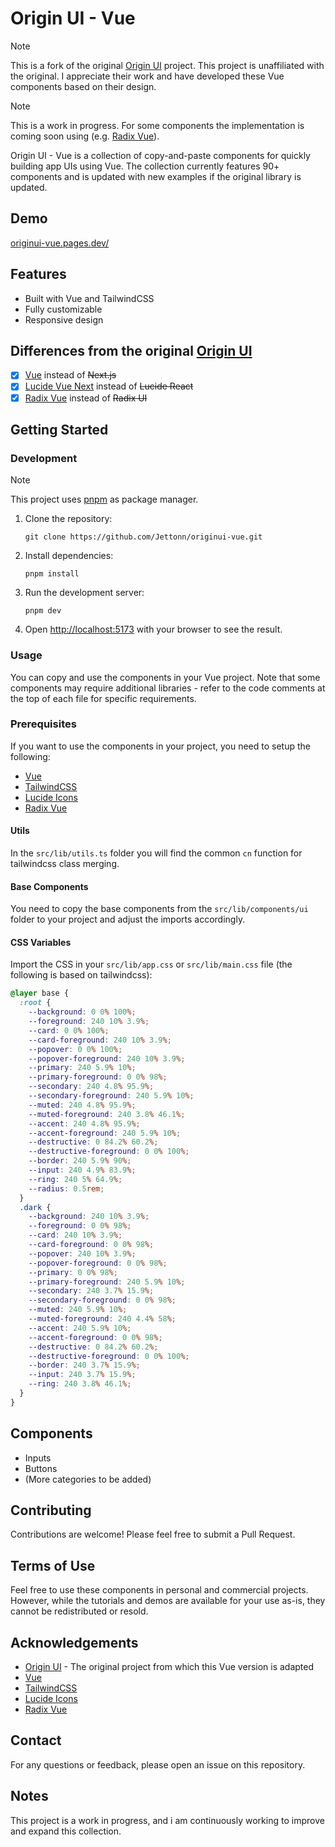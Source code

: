 # Origin UI - Vue

> [!NOTE]  
> This is a fork of the original [Origin UI](https://originui.com/) project. This project is unaffiliated with the original. I appreciate their work and have developed these Vue components based on their design.

> [!NOTE]  
> This is a work in progress. For some components the implementation is coming soon using (e.g. [Radix Vue](https://www.radix-vue.com/)).

Origin UI - Vue is a collection of copy-and-paste components for quickly building app UIs using Vue. The collection currently features 90+ components and is updated with new examples if the original library is updated.

## Demo

[originui-vue.pages.dev/](https://originui-vue.pages.dev/)

## Features

- Built with Vue and TailwindCSS
- Fully customizable
- Responsive design

## Differences from the original [Origin UI](https://originui.com/)

- [x] [Vue](https://vuejs.org) instead of ~~Next.js~~
- [x] [Lucide Vue Next](https://lucide.dev/guide/packages/lucide-vue-next) instead of ~~Lucide React~~
- [x] [Radix Vue](https://www.radix-vue.com/) instead of ~~Radix UI~~

## Getting Started

### Development

> [!NOTE]  
> This project uses [pnpm](https://pnpm.io/) as package manager.

1. Clone the repository:

   ```
   git clone https://github.com/Jettonn/originui-vue.git
   ```

2. Install dependencies:

   ```
   pnpm install
   ```

3. Run the development server:

   ```
   pnpm dev
   ```

4. Open [http://localhost:5173](http://localhost:5173) with your browser to see the result.

### Usage

You can copy and use the components in your Vue project. Note that some components may require additional libraries - refer to the code comments at the top of each file for specific requirements.

### Prerequisites

If you want to use the components in your project, you need to setup the following:

- [Vue](https://vuejs.org)
- [TailwindCSS](https://tailwindcss.com)
- [Lucide Icons](https://lucide.dev)
- [Radix Vue](https://www.radix-vue.com/overview/introduction.html)

#### Utils

In the `src/lib/utils.ts` folder you will find the common `cn` function for tailwindcss class merging.

#### Base Components

You need to copy the base components from the `src/lib/components/ui` folder to your project and adjust the imports accordingly.

#### CSS Variables

Import the CSS in your `src/lib/app.css` or `src/lib/main.css` file (the following is based on tailwindcss):

```css
@layer base {
  :root {
    --background: 0 0% 100%;
    --foreground: 240 10% 3.9%;
    --card: 0 0% 100%;
    --card-foreground: 240 10% 3.9%;
    --popover: 0 0% 100%;
    --popover-foreground: 240 10% 3.9%;
    --primary: 240 5.9% 10%;
    --primary-foreground: 0 0% 98%;
    --secondary: 240 4.8% 95.9%;
    --secondary-foreground: 240 5.9% 10%;
    --muted: 240 4.8% 95.9%;
    --muted-foreground: 240 3.8% 46.1%;
    --accent: 240 4.8% 95.9%;
    --accent-foreground: 240 5.9% 10%;
    --destructive: 0 84.2% 60.2%;
    --destructive-foreground: 0 0% 100%;
    --border: 240 5.9% 90%;
    --input: 240 4.9% 83.9%;
    --ring: 240 5% 64.9%;
    --radius: 0.5rem;
  }
  .dark {
    --background: 240 10% 3.9%;
    --foreground: 0 0% 98%;
    --card: 240 10% 3.9%;
    --card-foreground: 0 0% 98%;
    --popover: 240 10% 3.9%;
    --popover-foreground: 0 0% 98%;
    --primary: 0 0% 98%;
    --primary-foreground: 240 5.9% 10%;
    --secondary: 240 3.7% 15.9%;
    --secondary-foreground: 0 0% 98%;
    --muted: 240 5.9% 10%;
    --muted-foreground: 240 4.4% 58%;
    --accent: 240 5.9% 10%;
    --accent-foreground: 0 0% 98%;
    --destructive: 0 84.2% 60.2%;
    --destructive-foreground: 0 0% 100%;
    --border: 240 3.7% 15.9%;
    --input: 240 3.7% 15.9%;
    --ring: 240 3.8% 46.1%;
  }
}
```

<!-- #### Runes (optional)

If you want to use the helpers used in some components you need to copy the `src/lib/runes` folder to your project and adjust the imports accordingly. -->

## Components

- Inputs
- Buttons
- (More categories to be added)

## Contributing

Contributions are welcome! Please feel free to submit a Pull Request.

## Terms of Use

Feel free to use these components in personal and commercial projects. However, while the tutorials and demos are available for your use as-is, they cannot be redistributed or resold.

## Acknowledgements

- [Origin UI](https://originui.com/) - The original project from which this Vue version is adapted
- [Vue](https://vuejs.org)
- [TailwindCSS](https://tailwindcss.com)
- [Lucide Icons](https://lucide.dev)
- [Radix Vue](https://www.radix-vue.com/)

## Contact

For any questions or feedback, please open an issue on this repository.

## Notes

This project is a work in progress, and i am continuously working to improve and expand this collection.

